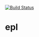 [![Build Status](https://travis-ci.org/zjhmale/epl.svg?branch=master)](https://travis-ci.org/zjhmale/epl)

# epl
